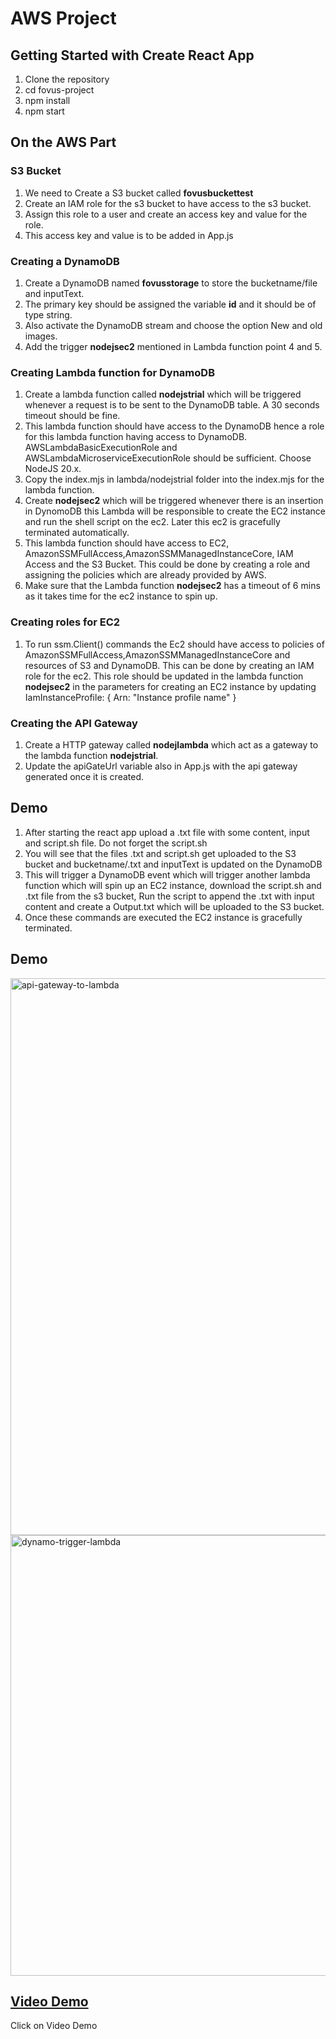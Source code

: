 # AWS Project
## Getting Started with Create React App

1. Clone the repository
2. cd fovus-project
3. npm install
4. npm start

## On the AWS Part
### S3 Bucket
1. We need to Create a S3 bucket called **fovusbuckettest**
2. Create an IAM role for the s3 bucket to have access to the s3 bucket.
3. Assign this role to a user and create an access key and value for the role.
4. This access key and value is to be added in App.js

### Creating a DynamoDB
1. Create a DynamoDB named **fovusstorage** to store the bucketname/file and inputText.
2. The primary key should be assigned the variable **id** and it should be of type string.
3. Also activate the DynamoDB stream and choose the option New and old images.
4. Add the trigger **nodejsec2** mentioned in Lambda function point 4 and 5.

### Creating Lambda function for DynamoDB
1. Create a lambda function called **nodejstrial** which will be triggered whenever a request is to be sent to the DynamoDB table. A 30 seconds timeout should be fine.
2. This lambda function should have access to the DynamoDB hence a role for this lambda function having access to DynamoDB. AWSLambdaBasicExecutionRole and AWSLambdaMicroserviceExecutionRole should be sufficient. Choose NodeJS 20.x.
3. Copy the index.mjs in lambda/nodejstrial folder into the index.mjs for the lambda function.
4. Create **nodejsec2** which will be triggered whenever there is an insertion in DynomoDB this Lambda will be responsible to create the EC2 instance and run the shell script on the ec2. Later this ec2 is gracefully terminated automatically.
5. This lambda function should have access to EC2, AmazonSSMFullAccess,AmazonSSMManagedInstanceCore, IAM Access and the S3 Bucket. This could be done by creating a role and assigning the policies which are already provided by AWS.
6. Make sure that the Lambda function **nodejsec2** has a timeout of 6 mins as it takes time for the ec2 instance to spin up.

### Creating roles for EC2
1. To run ssm.Client() commands the Ec2 should have access to policies of AmazonSSMFullAccess,AmazonSSMManagedInstanceCore and resources of S3 and DynamoDB. This can be done by creating an IAM role for the ec2. This role should be updated in the lambda function **nodejsec2** in the parameters for creating an EC2 instance by updating
   IamInstanceProfile: {
                Arn: "Instance profile name"
             }


### Creating the API Gateway
1. Create a HTTP gateway called **nodejlambda** which act as a gateway to the lambda function **nodejstrial**.
2. Update the apiGateUrl variable also in App.js with the api gateway generated once it is created.

## Demo
1. After starting the react app upload a .txt file with some content, input and script.sh file. Do not forget the script.sh
2. You will see that the files .txt and script.sh get uploaded to the S3 bucket and bucketname/.txt and inputText is updated on the DynamoDB
3. This will trigger a DynamoDB event which will trigger another lambda function which will spin up an EC2 instance, download the script.sh and .txt file from the s3 bucket, Run the script to append the .txt with input content and create a Output.txt which will be uploaded to the S3 bucket.
4. Once these commands are executed the EC2 instance is gracefully terminated.

## Demo
<img width="891" alt="api-gateway-to-lambda" src="https://github.com/adichaloo/fovus-project/assets/46870107/6e2850c7-54ac-4fe2-8535-820dff7d50fa">

<img width="705" alt="dynamo-trigger-lambda" src="https://github.com/adichaloo/fovus-project/assets/46870107/178207a3-4083-4a12-b904-894a5264ec4c">

## [Video Demo](https://drive.google.com/file/d/1UbBrHnw9Gmc7f3h3qfh9mj-i2m_EXEMO/view?usp=sharing)

Click on Video Demo

